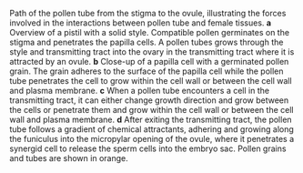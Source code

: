 Path of the pollen tube from the stigma to the ovule, illustrating the forces involved in the interactions between pollen tube and female tissues. **a** Overview of a pistil with a solid style. Compatible pollen germinates on the stigma and penetrates the papilla cells. A pollen tubes grows through the style and transmitting tract into the ovary in the transmitting tract where it is attracted by an ovule. **b** Close-up of a papilla cell with a germinated pollen grain. The grain adheres to the surface of the papilla cell while the pollen tube penetrates the cell to grow within the cell wall or between the cell wall and plasma membrane. **c** When a pollen tube encounters a cell in the transmitting tract, it can either change growth direction and grow between the cells or penetrate them and grow within the cell wall or between the cell wall and plasma membrane. **d** After exiting the transmitting tract, the pollen tube follows a gradient of chemical attractants, adhering and growing along the funiculus into the micropylar opening of the ovule, where it penetrates a synergid cell to release the sperm cells into the embryo sac. Pollen grains and tubes are shown in orange.